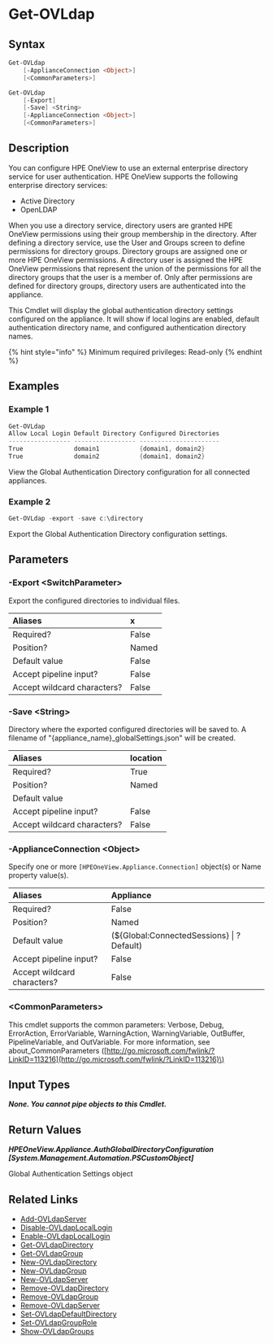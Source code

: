 ﻿---
description: List Global Authentication Directory settings.
---

# Get-OVLdap

## Syntax

```powershell
Get-OVLdap
    [-ApplianceConnection <Object>]
    [<CommonParameters>]
```

```powershell
Get-OVLdap
    [-Export]
    [-Save] <String>
    [-ApplianceConnection <Object>]
    [<CommonParameters>]
```

## Description

You can configure HPE OneView to use an external enterprise directory service for user authentication. HPE OneView supports the following enterprise directory services:

* Active Directory
* OpenLDAP

When you use a directory service, directory users are granted HPE OneView permissions using their group membership in the directory. After defining a directory service, use the User and Groups screen to define permissions for directory groups. Directory groups are assigned one or more HPE OneView permissions. A directory user is assigned the HPE OneView permissions that represent the union of the permissions for all the directory groups that the user is a member of. Only after permissions are defined for directory groups, directory users are authenticated into the appliance.

This Cmdlet will display the global authentication directory settings configured on the appliance. It will show if local logins are enabled, default authentication directory name, and configured authentication directory names.

{% hint style="info" %}
Minimum required privileges: Read-only
{% endhint %}

## Examples

###  Example 1 

```powershell
Get-OVLdap
Allow Local Login Default Directory Configured Directories
----------------- ----------------- ----------------------
True              domain1           {domain1, domain2}
True              domain2           {domain1, domain2}
```

View the Global Authentication Directory configuration for all connected appliances.

###  Example 2 

```powershell
Get-OVLdap -export -save c:\directory
```

Export the Global Authentication Directory configuration settings.

## Parameters

### -Export &lt;SwitchParameter&gt;

Export the configured directories to individual files.

| Aliases | x |
| :--- | :--- |
| Required? | False |
| Position? | Named |
| Default value | False |
| Accept pipeline input? | False |
| Accept wildcard characters? | False |

### -Save &lt;String&gt;

Directory where the exported configured directories will be saved to.  A filename of "{appliance_name}_globalSettings.json" will be created.

| Aliases | location |
| :--- | :--- |
| Required? | True |
| Position? | Named |
| Default value |  |
| Accept pipeline input? | False |
| Accept wildcard characters? | False |

### -ApplianceConnection &lt;Object&gt;

Specify one or more `[HPEOneView.Appliance.Connection]` object(s) or Name property value(s).

| Aliases | Appliance |
| :--- | :--- |
| Required? | False |
| Position? | Named |
| Default value | (${Global:ConnectedSessions} &vert; ? Default) |
| Accept pipeline input? | False |
| Accept wildcard characters? | False |

### &lt;CommonParameters&gt;

This cmdlet supports the common parameters: Verbose, Debug, ErrorAction, ErrorVariable, WarningAction, WarningVariable, OutBuffer, PipelineVariable, and OutVariable. For more information, see about\_CommonParameters \([http://go.microsoft.com/fwlink/?LinkID=113216](http://go.microsoft.com/fwlink/?LinkID=113216)\)

## Input Types

_**None.  You cannot pipe objects to this Cmdlet.**_

## Return Values

_**HPEOneView.Appliance.AuthGlobalDirectoryConfiguration [System.Management.Automation.PSCustomObject]**_

Global Authentication Settings object

## Related Links

* [Add-OVLdapServer](add-ovldapserver.md)
* [Disable-OVLdapLocalLogin](disable-ovldaplocallogin.md)
* [Enable-OVLdapLocalLogin](enable-ovldaplocallogin.md)
* [Get-OVLdapDirectory](get-ovldapdirectory.md)
* [Get-OVLdapGroup](get-ovldapgroup.md)
* [New-OVLdapDirectory](new-ovldapdirectory.md)
* [New-OVLdapGroup](new-ovldapgroup.md)
* [New-OVLdapServer](new-ovldapserver.md)
* [Remove-OVLdapDirectory](remove-ovldapdirectory.md)
* [Remove-OVLdapGroup](remove-ovldapgroup.md)
* [Remove-OVLdapServer](remove-ovldapserver.md)
* [Set-OVLdapDefaultDirectory](set-ovldapdefaultdirectory.md)
* [Set-OVLdapGroupRole](set-ovldapgrouprole.md)
* [Show-OVLdapGroups](show-ovldapgroups.md)
